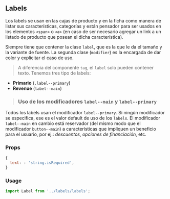 ## Labels

Los labels se usan en las cajas de producto y en la ficha como manera de listar sus características, categorías y están pensador para ser usados en los elementos `<span>` o `<a>` (en caso de ser necesario agregar un link a un listado de producto que posean el dicha característica).

Siempre tiene que contener la clase `label`, que es la que le da el tamaño y la variante de fuente. La segunda clase (`modifier`) es la encargada de dar color y explicitar el caso de uso.

> A diferencia del componente `tag`, el `label` solo pueden contener texto.
Tenemos tres tipo de labels:
* **Primario** (`.label--primary`)
* **Revenue** (`label--main`)

> ### Uso de los modificadores `label--main` y `label--primary` ###
Todos los labels usan el modificador `label--primary`. Si ningún modificador se especifica, ese es el valor default de uso de los `labels`. El modificador `label--main` en cambio está reservador (del mismo modo que el modificador `button--main`) a características que impliquen un beneficio para el usuario, por ej.: *descuentos*, *opciones de financiación*, etc.

### Props

```javascript
{
  text: : 'string.isRequired',
}
```

### Usage

```javascript
import Label from '../labels/labels';
```
